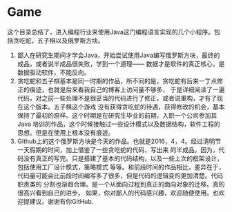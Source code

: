 # Game
这个目录总结了，进入编程行业来使用Java这门编程语言实现的几个小程序。包括贪吃蛇，五子棋以及俄罗斯方块。
1. 鄙人在研究生期间才学会Java，开始尝试使用Java编写俄罗斯方块，最终的成品，或者说半成品很失败，学到一个道理——
    数据才是软件的真正核心，是数据驱动软件，不能反向。
2. 贪吃蛇和五子棋基本是同一时期的作品，所不同的是，贪吃蛇有后来一丁点修正的痕迹，也就是后来看我自己的博客上访问量不够多，
    于是详细阅读了一遍代码，对之前一些处理不是很妥当的代码进行了修正，或者说重构，才有了现在这个版本。五子棋这个游戏
    没有获得贪吃蛇的待遇，获得修改的机会，基本保持了最初的原样。这个时期是在研究生毕业的前期，入职一个公司参加其Java
    培训的作品，这个时候接触过一些设计模式以及数据结构，软件工程的思想。但是在使用上根本没有痕迹。
3. Github上的这个俄罗斯方块是今天的作品。也就是2016，4，4。经过清明节一天假期的时间，加上借鉴了一些贪吃蛇的代码，写出来
    的半成品。因为，代码没有真正的写完。只是搭建了基本的代码结构，以及一些上次的框架设计，包括使用工厂设计模式，策略模式
    等等。和前段时间的作品相比，差异在于，代码量可能会比前段时间编写多了很多，但是代码的逻辑变的更加清楚。代码职责类的
    分割也渐趋合理。是一个从面向过程到真正的面向对象的迁移。真的很高兴看到自己的进步。
   如果，你对鄙人的代码感兴趣，欢迎随便使用。也欢迎提建议。谢谢有你GitHub.
